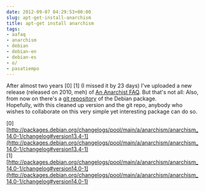```yaml
---  
date: 2012-09-07 04:29:53+00:00  
slug: apt-get-install-anarchism  
title: apt-get install anarchism  
tags:  
- aafaq  
- anarchism  
- debian  
- debian-en  
- debian-es  
- o/  
- pasatiempo  
---  
```

  
After almost two years [0] [1] (I missed it by 23 days) I've uploaded a new release (released on 2010, meh) of [An Anarchist FAQ](http://packages.debian.org/anarchism). But that's not all: Also, from now on there's a [git repository](http://anonscm.debian.org/gitweb/?p=collab-maint/anarchism.git;a=summary) of the Debian package.  
Hopefully, with this cleaned up version and the git repo, anybody who wishes to collaborate on this very simple yet interesting package can do so.   
  
[0] [http://packages.debian.org/changelogs/pool/main/a/anarchism/anarchism_14.0-1/changelog#version13.4-1](http://packages.debian.org/changelogs/pool/main/a/anarchism/anarchism_14.0-1/changelog#version13.4-1)  
[1] [http://packages.debian.org/changelogs/pool/main/a/anarchism/anarchism_14.0-1/changelog#version14.0-1](http://packages.debian.org/changelogs/pool/main/a/anarchism/anarchism_14.0-1/changelog#version14.0-1)  
